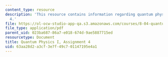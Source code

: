 ```yaml
---
content_type: resource
description: 'This resource contains information regarding quantum physics: Assignment
  4.'
file: https://ol-ocw-studio-app-qa.s3.amazonaws.com/courses/8-04-quantum-physics-i-spring-2016/63aa28d2a3cf3e7f49c701147195e4a1_MIT8_04S16_ps4_2016.pdf
file_type: application/pdf
parent_uid: 023ba687-86a7-e018-674d-9ae5887715ed
resourcetype: Document
title: Quantum Physics I, Assignment 4
uid: 63aa28d2-a3cf-3e7f-49c7-01147195e4a1
---
```

